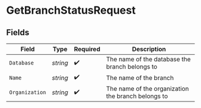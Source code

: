 # GetBranchStatusRequest


## Fields

| Field                                              | Type                                               | Required                                           | Description                                        |
| -------------------------------------------------- | -------------------------------------------------- | -------------------------------------------------- | -------------------------------------------------- |
| `Database`                                         | *string*                                           | :heavy_check_mark:                                 | The name of the database the branch belongs to     |
| `Name`                                             | *string*                                           | :heavy_check_mark:                                 | The name of the branch                             |
| `Organization`                                     | *string*                                           | :heavy_check_mark:                                 | The name of the organization the branch belongs to |